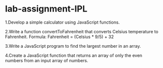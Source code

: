 # lab-assignment-IPL
1.Develop a simple calculator using JavaScript functions. 

2.Write a function convertToFahrenheit that converts Celsius temperature to Fahrenheit.
Formula: Fahrenheit = (Celsius * 9/5) + 32

3.Write a JavaScript program to find the largest number in an array.

4.Create a JavaScript function that returns an array of only the even numbers from an input array of numbers.

